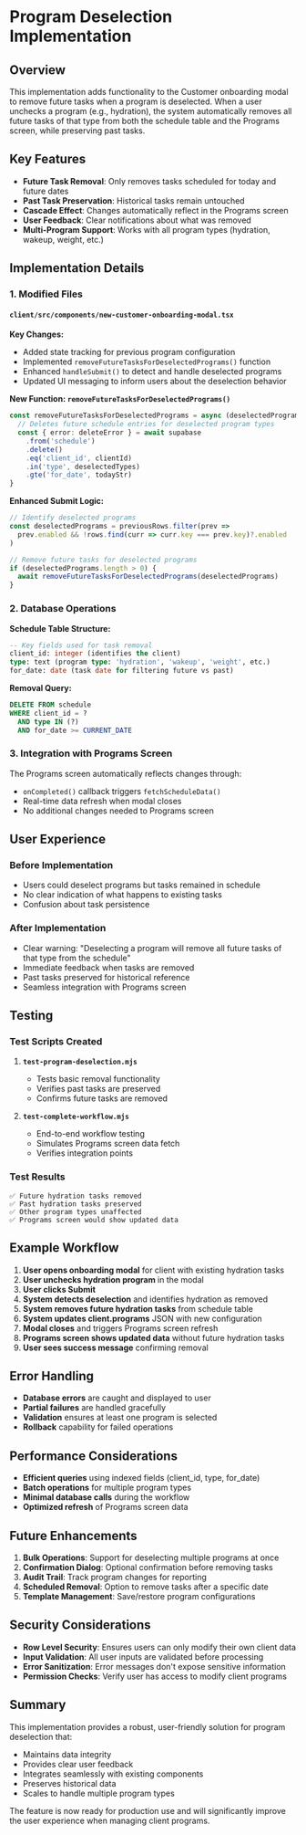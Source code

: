 # Program Deselection Implementation

## Overview

This implementation adds functionality to the Customer onboarding modal to remove future tasks when a program is deselected. When a user unchecks a program (e.g., hydration), the system automatically removes all future tasks of that type from both the schedule table and the Programs screen, while preserving past tasks.

## Key Features

- **Future Task Removal**: Only removes tasks scheduled for today and future dates
- **Past Task Preservation**: Historical tasks remain untouched
- **Cascade Effect**: Changes automatically reflect in the Programs screen
- **User Feedback**: Clear notifications about what was removed
- **Multi-Program Support**: Works with all program types (hydration, wakeup, weight, etc.)

## Implementation Details

### 1. Modified Files

#### `client/src/components/new-customer-onboarding-modal.tsx`

**Key Changes:**
- Added state tracking for previous program configuration
- Implemented `removeFutureTasksForDeselectedPrograms()` function
- Enhanced `handleSubmit()` to detect and handle deselected programs
- Updated UI messaging to inform users about the deselection behavior

**New Function: `removeFutureTasksForDeselectedPrograms()`**
```typescript
const removeFutureTasksForDeselectedPrograms = async (deselectedPrograms: ProgramConfigRow[]) => {
  // Deletes future schedule entries for deselected program types
  const { error: deleteError } = await supabase
    .from('schedule')
    .delete()
    .eq('client_id', clientId)
    .in('type', deselectedTypes)
    .gte('for_date', todayStr)
}
```

**Enhanced Submit Logic:**
```typescript
// Identify deselected programs
const deselectedPrograms = previousRows.filter(prev => 
  prev.enabled && !rows.find(curr => curr.key === prev.key)?.enabled
)

// Remove future tasks for deselected programs
if (deselectedPrograms.length > 0) {
  await removeFutureTasksForDeselectedPrograms(deselectedPrograms)
}
```

### 2. Database Operations

**Schedule Table Structure:**
```sql
-- Key fields used for task removal
client_id: integer (identifies the client)
type: text (program type: 'hydration', 'wakeup', 'weight', etc.)
for_date: date (task date for filtering future vs past)
```

**Removal Query:**
```sql
DELETE FROM schedule 
WHERE client_id = ? 
  AND type IN (?) 
  AND for_date >= CURRENT_DATE
```

### 3. Integration with Programs Screen

The Programs screen automatically reflects changes through:
- `onCompleted()` callback triggers `fetchScheduleData()`
- Real-time data refresh when modal closes
- No additional changes needed to Programs screen

## User Experience

### Before Implementation
- Users could deselect programs but tasks remained in schedule
- No clear indication of what happens to existing tasks
- Confusion about task persistence

### After Implementation
- Clear warning: "Deselecting a program will remove all future tasks of that type from the schedule"
- Immediate feedback when tasks are removed
- Past tasks preserved for historical reference
- Seamless integration with Programs screen

## Testing

### Test Scripts Created

1. **`test-program-deselection.mjs`**
   - Tests basic removal functionality
   - Verifies past tasks are preserved
   - Confirms future tasks are removed

2. **`test-complete-workflow.mjs`**
   - End-to-end workflow testing
   - Simulates Programs screen data fetch
   - Verifies integration points

### Test Results
```
✅ Future hydration tasks removed
✅ Past hydration tasks preserved  
✅ Other program types unaffected
✅ Programs screen would show updated data
```

## Example Workflow

1. **User opens onboarding modal** for client with existing hydration tasks
2. **User unchecks hydration program** in the modal
3. **User clicks Submit**
4. **System detects deselection** and identifies hydration as removed
5. **System removes future hydration tasks** from schedule table
6. **System updates client.programs** JSON with new configuration
7. **Modal closes** and triggers Programs screen refresh
8. **Programs screen shows updated data** without future hydration tasks
9. **User sees success message** confirming removal

## Error Handling

- **Database errors** are caught and displayed to user
- **Partial failures** are handled gracefully
- **Validation** ensures at least one program is selected
- **Rollback** capability for failed operations

## Performance Considerations

- **Efficient queries** using indexed fields (client_id, type, for_date)
- **Batch operations** for multiple program types
- **Minimal database calls** during the workflow
- **Optimized refresh** of Programs screen data

## Future Enhancements

1. **Bulk Operations**: Support for deselecting multiple programs at once
2. **Confirmation Dialog**: Optional confirmation before removing tasks
3. **Audit Trail**: Track program changes for reporting
4. **Scheduled Removal**: Option to remove tasks after a specific date
5. **Template Management**: Save/restore program configurations

## Security Considerations

- **Row Level Security**: Ensures users can only modify their own client data
- **Input Validation**: All user inputs are validated before processing
- **Error Sanitization**: Error messages don't expose sensitive information
- **Permission Checks**: Verify user has access to modify client programs

## Summary

This implementation provides a robust, user-friendly solution for program deselection that:
- Maintains data integrity
- Provides clear user feedback
- Integrates seamlessly with existing components
- Preserves historical data
- Scales to handle multiple program types

The feature is now ready for production use and will significantly improve the user experience when managing client programs.
